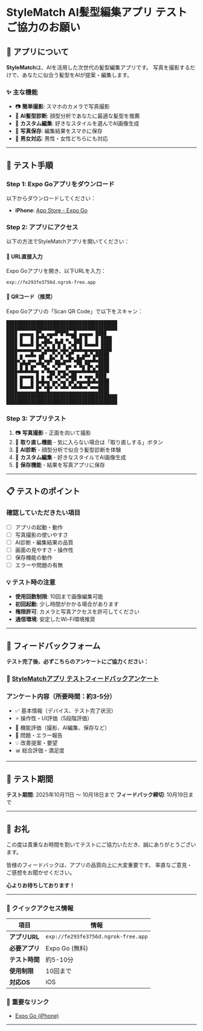 # StyleMatch AI髪型編集アプリ テストご協力のお願い

## 📱 アプリについて

**StyleMatch**は、AIを活用した次世代の髪型編集アプリです。
写真を撮影するだけで、あなたに似合う髪型をAIが提案・編集します。

### ✨ 主な機能
- 📷 **簡単撮影**: スマホのカメラで写真撮影
- 🎯 **AI髪型診断**: 顔型分析であなたに最適な髪型を推薦
- 🎨 **カスタム編集**: 好きなスタイルを選んでAI画像生成
- 💾 **写真保存**: 編集結果をスマホに保存
- 👫 **男女対応**: 男性・女性どちらにも対応

---

## 🚀 テスト手順

### Step 1: Expo Goアプリをダウンロード
以下からダウンロードしてください：
- **iPhone**: [App Store - Expo Go](https://apps.apple.com/app/expo-go/id982107779)

### Step 2: アプリにアクセス
以下の方法でStyleMatchアプリを開いてください：

#### 🔗 **URL直接入力**
Expo Goアプリを開き、以下URLを入力：
```
exp://fe293fe3756d.ngrok-free.app
```

#### 📱 **QRコード（推奨）**
Expo Goアプリの「Scan QR Code」で以下をスキャン：

```
█████████████████████████████████████████
█████████████████████████████████████████
████ ▄▄▄▄▄ █▀▄ ▄▄▄█▀█▀█▄▄█ ▄▄▄▄▄ ████
████ █   █ █▀▀█▄▀ ▄ ▄ ▄ ▀█▄█ █   █ ████
████ █▄▄▄█ █▄▀█▀▀▄▀█▀▄ ▀▄█▀█ █▄▄▄█ ████
████▄▄▄▄▄▄▄█▄▀▄█▄█▄▀▄█▄▀▄█▄█▄▄▄▄▄▄▄████
████ ▄ ▄▄█▄ ▄█▀ ▄▀▄▀▄▀▄█▀ ▄ ▄█▄▀▄█████
████▄▀▄ ▄▄▄ █▀▄▄█▀▄▄▀▄▄█▀▄██▀▄▄▄█▄████
████ █▀█▀▄▄▀▀█▄▀ ▄▀█▀▀▄▄ ▄▀█▄▀█▄ ▄████
████▄█▄█▄█▄▄ ▄▀█▄▄▀▄▄▄▀▄▄▄▄▄█▄█▄█▄████
████ ▄▄▄▄▄ █ ▄ ▄█▀▄▀▄█▀▄██ ▄ ▄▄▄ ████
████ █   █ █▄█▄▄▀▄▄▀▄▄▀▄█▀▄▄▄▄█▄█▄████
████ █▄▄▄█ █▄▀▄█▄▀▄▀▄█▄▀▄█▄█▄▄▀▄▄▄████
████▄▄▄▄▄▄▄█▄▄▄█▄▄▄▄▄▄▄▄▄▄▄▄▄▄▄▄▄▄████
█████████████████████████████████████████
█████████████████████████████████████████
```

### Step 3: アプリテスト
1. 📷 **写真撮影** - 正面を向いて撮影
2. 🔄 **取り直し機能** - 気に入らない場合は「取り直しする」ボタン
3. 🎯 **AI診断** - 顔型分析で似合う髪型診断を体験
4. 🎨 **カスタム編集** - 好きなスタイルでAI画像生成
5. 💾 **保存機能** - 結果を写真アプリに保存

---

## 📋 テストのポイント

### 確認していただきたい項目
- [ ] アプリの起動・動作
- [ ] 写真撮影の使いやすさ
- [ ] AI診断・編集結果の品質
- [ ] 画面の見やすさ・操作性
- [ ] 保存機能の動作
- [ ] エラーや問題の有無

### 💡 テスト時の注意
- **使用回数制限**: 10回まで画像編集可能
- **初回起動**: 少し時間がかかる場合があります
- **権限許可**: カメラと写真アクセスを許可してください
- **通信環境**: 安定したWi-Fi環境推奨

---

## 📝 フィードバックフォーム

**テスト完了後、必ずこちらのアンケートにご協力ください：**

### 🔗 [StyleMatchアプリ テストフィードバックアンケート](https://forms.gle/nj6bBBwJ5pseUEov5)

### アンケート内容（所要時間：約3-5分）
- ✅ 基本情報（デバイス、テスト完了状況）
- ⭐ 操作性・UI評価（5段階評価）
- 🔧 機能評価（撮影、AI編集、保存など）
- 🚨 問題・エラー報告
- 💡 改善提案・要望
- 📊 総合評価・満足度

---

## 📅 テスト期間

**テスト期間**: 2025年10月11日 〜 10月18日まで
**フィードバック締切**: 10月19日まで

---

## 🙏 お礼

この度は貴重なお時間を割いてテストにご協力いただき、誠にありがとうございます。

皆様のフィードバックは、アプリの品質向上に大変重要です。
率直なご意見・ご感想をお聞かせください。

**心よりお待ちしております！**

---

### 📱 **クイックアクセス情報**

| 項目 | 情報 |
|------|------|
| **アプリURL** | `exp://fe293fe3756d.ngrok-free.app` |
| **必要アプリ** | Expo Go (無料) |
| **テスト時間** | 約5-10分 |
| **使用制限** | 10回まで |
| **対応OS** | iOS |

### 🎯 **重要なリンク**
- [Expo Go (iPhone)](https://apps.apple.com/app/expo-go/id982107779)

---
